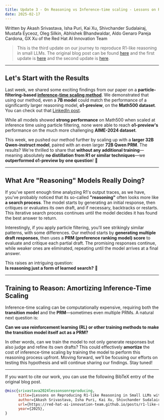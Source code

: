 ```yaml
---
title: Update 3 - On Reasoning vs Inference-time scaling - Lessons on Reproducing R1-like Reasoning in Small LLMs without using DeepSeek-R1-Zero (or its derivatives)
date: 2025-02-17
---
```


Written by Akash Srivastava, Isha Puri, Kai Xu, Shivchander Sudalairaj, Mustafa Eyceoz, Oleg Silkin, Abhishek Bhandwaldar, Aldo Genaro Pareja Cardona, GX Xu of the Red Hat AI Innovation Team

> This is the third update on our journey to reproduce R1-like reasoning in small LLMs.
> The original blog post can be found [here](https://red-hat-ai-innovation-team.github.io/posts/r1-like-reasoning) and the first update is [here](https://red-hat-ai-innovation-team.github.io/posts/r1-like-reasoning-update-1) and the second update is [here](https://red-hat-ai-innovation-team.github.io/posts/r1-like-reasoning-update-2).

---

## Let's Start with the Results  

Last week, we shared some exciting findings from our paper on a **particle-filtering-based [inference-time scaling method](https://arxiv.org/abs/2502.01618)**. We demonstrated that using our method, even a **7B model** could match the performance of a significantly larger reasoning model, **o1-preview**, on the **Math500 dataset**. You can check out that [LinkedIn post](https://www.linkedin.com/posts/dr-akash-sri_were-kicking-off-the-second-week-of-our-activity-7294901426877546498-G3SD?utm_source=share&utm_medium=member_desktop&rcm=ACoAAAQzpaEBoCVqmL5C9AIS3IcpKtXoSQqoNNk).  

While all models showed **strong performance** on Math500 when scaled at inference time using particle filtering, none were able to reach **o1-preview's** performance on the much more challenging **AIME-2024 dataset**.  

This week, we pushed our method further by scaling up with a **larger 32B Qwen-instruct model**, paired with an even larger **72B Qwen PRM**. The results? We're thrilled to share that **without any additional training**—meaning absolutely **no distillation from R1 or similar techniques**—we **outperformed o1-preview by one question**! 🎉  

---

## What Are "Reasoning" Models Really Doing?  

If you’ve spent enough time analyzing R1's output traces, as we have, you’ve probably noticed that its so-called **"reasoning"** often looks more like **a search process**. The model starts by generating an initial response, then critiques or evaluates its own draft, and if necessary, backtracks or restarts. This iterative search process continues until the model decides it has found the best answer to return.  

Interestingly, if you apply particle filtering, you’ll see strikingly similar patterns, with some differences. Our method starts by **generating multiple draft responses**, then uses a **PRM (preference ranking model) score** to evaluate and critique each partial draft. The promising responses continue, while weaker ones are eliminated, repeating until the model arrives at a final answer.  

This raises an intriguing question:  
**Is reasoning just a form of learned search?** 🤔  

---

## Training to Reason: Amortizing Inference-Time Scaling  

Inference-time scaling can be computationally expensive, requiring both the **transition model** and the **PRM**—sometimes even multiple PRMs. A natural next question is:  

**Can we use reinforcement learning (RL) or other training methods to make the transition model itself act as a PRM?**  

In other words, can we train the model to not only generate responses but also judge and refine its own drafts? This could effectively **amortize** the cost of inference-time scaling by training the model to perform this reasoning process upfront.  Moving forward, we’ll be focusing our efforts on testing this hypothesis and will continue sharing our findings. Stay tuned!  

---

If you want to cite our work, you can use the following BibTeX entry of the original blog post.

```bibtex
@misc{srivastava2024lessonsonreproducing,  
      title={Lessons on Reproducing R1-like Reasoning in Small LLMs without using DeepSeek-R1-Zero (or its derivatives)},  
      author={Akash Srivastava, Isha Puri, Kai Xu, Shivchander Sudalairaj, Mustafa Eyceoz, Oleg Silkin, Abhishek Bhandwaldar, Aldo Genaro Pareja Cardona and GX Xu},  
      url={https://red-hat-ai-innovation-team.github.io/posts/r1-like-reasoning},  
      year={2025},  
}  
```